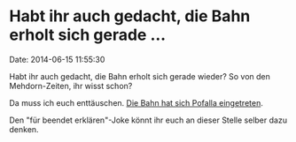 Habt ihr auch gedacht, die Bahn erholt sich gerade \...
=======================================================

Date: 2014-06-15 11:55:30

Habt ihr auch gedacht, die Bahn erholt sich gerade wieder? So von den
Mehdorn-Zeiten, ihr wisst schon?

Da muss ich euch enttäuschen. [Die Bahn hat sich Pofalla
eingetreten](http://www.fr-online.de/wirtschaft/scheiss-seo-immer,1472780,27489534.html).

Den \"für beendet erklären\"-Joke könnt ihr euch an dieser Stelle selber
dazu denken.
